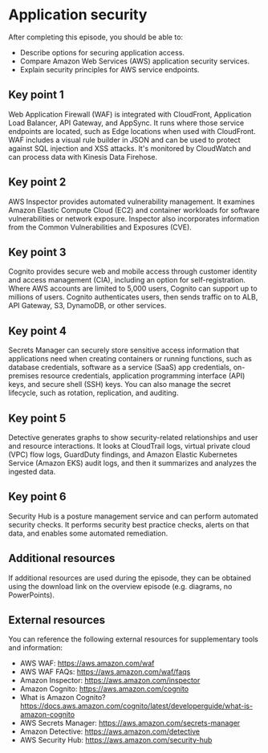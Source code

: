 # Application security

After completing this episode, you should be able to:

+ Describe options for securing application access.
+ Compare Amazon Web Services (AWS) application security services.
+ Explain security principles for AWS service endpoints.

## Key point 1

Web Application Firewall (WAF) is integrated with CloudFront, Application Load Balancer, API Gateway, and AppSync. It runs where those service endpoints are located, such as Edge locations when used with CloudFront. WAF includes a visual rule builder in JSON and can be used to protect against SQL injection and XSS attacks. It's monitored by CloudWatch and can process data with Kinesis Data Firehose.

## Key point 2

AWS Inspector provides automated vulnerability management. It examines Amazon Elastic Compute Cloud (EC2) and container workloads for software vulnerabilities or network exposure. Inspector also incorporates information from the Common Vulnerabilities and Exposures (CVE).

## Key point 3

Cognito provides secure web and mobile access through customer identity and access management (CIA), including an option for self-registration. Where AWS accounts are limited to 5,000 users, Cognito can support up to millions of users. Cognito authenticates users, then sends traffic on to ALB, API Gateway, S3, DynamoDB, or other services.

## Key point 4

Secrets Manager can securely store sensitive access information that applications need when creating containers or running functions, such as database credentials, software as a service (SaaS) app credentials, on-premises resource credentials, application programming interface (API) keys, and secure shell (SSH) keys. You can also manage the secret lifecycle, such as rotation, replication, and auditing.

## Key point 5

Detective generates graphs to show security-related relationships and user and resource interactions. It looks at CloudTrail logs, virtual private cloud (VPC) flow logs, GuardDuty findings, and Amazon Elastic Kubernetes Service (Amazon EKS) audit logs, and then it summarizes and analyzes the ingested data.

## Key point 6

Security Hub is a posture management service and can perform automated security checks. It performs security best practice checks, alerts on that data, and enables some automated remediation.

## Additional resources

If additional resources are used during the episode, they can be obtained using the download link on the overview episode (e.g. diagrams, no PowerPoints).

## External resources

You can reference the following external resources for supplementary tools and information:

+ AWS WAF: <https://aws.amazon.com/waf>
+ AWS WAF FAQs: <https://aws.amazon.com/waf/faqs>
+ Amazon Inspector: <https://aws.amazon.com/inspector>
+ Amazon Cognito: <https://aws.amazon.com/cognito>
+ What is Amazon Cognito? <https://docs.aws.amazon.com/cognito/latest/developerguide/what-is-amazon-cognito>
+ AWS Secrets Manager: <https://aws.amazon.com/secrets-manager>
+ Amazon Detective: <https://aws.amazon.com/detective>
+ AWS Security Hub: <https://aws.amazon.com/security-hub>
